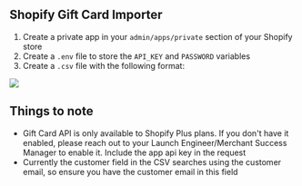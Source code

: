 ## Shopify Gift Card Importer
1. Create a private app in your `admin/apps/private` section of your Shopify store
2. Create a `.env` file to store the `API_KEY` and `PASSWORD` variables
3. Create a `.csv` file with the following format:

![](https://screenshot.click/28-48-8c0go-ycycy.jpg)

## Things to note
- Gift Card API is only available to Shopify Plus plans. If you don't have it enabled, please reach out to your Launch Engineer/Merchant Success Manager to enable it. Include the app api key in the request
- Currently the customer field in the CSV searches using the customer email, so ensure you have the customer email in this field